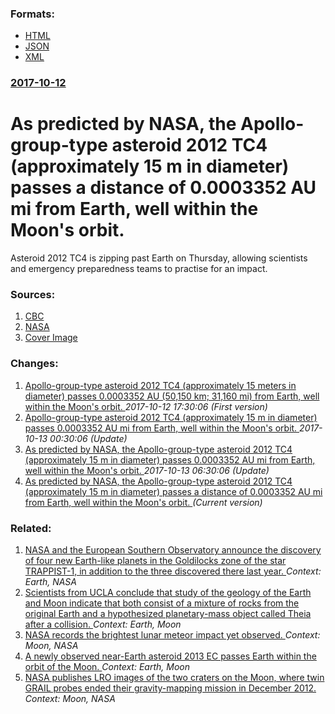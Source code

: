 
### Formats:

* [HTML](/news/2017/10/12/as-predicted-by-nasa-the-apollo-group-type-asteroid-2012-tc4-approximately-15-m-in-diameter-passes-a-distance-of-0-0003352-au-mi-from-ear.html)
* [JSON](/news/2017/10/12/as-predicted-by-nasa-the-apollo-group-type-asteroid-2012-tc4-approximately-15-m-in-diameter-passes-a-distance-of-0-0003352-au-mi-from-ear.json)
* [XML](/news/2017/10/12/as-predicted-by-nasa-the-apollo-group-type-asteroid-2012-tc4-approximately-15-m-in-diameter-passes-a-distance-of-0-0003352-au-mi-from-ear.xml)
### [2017-10-12](/news/2017/10/12/index.md)

# As predicted by NASA, the Apollo-group-type asteroid 2012 TC4 (approximately 15 m in diameter) passes a distance of 0.0003352 AU mi from Earth, well within the Moon's orbit. 

Asteroid 2012 TC4 is zipping past Earth on Thursday, allowing scientists and emergency preparedness teams to practise for an impact.


### Sources:

1. [CBC](http://www.cbc.ca/news/technology/asteroid-close-flyby-2012-tc4-1.4347501)
2. [NASA](https://ssd.jpl.nasa.gov/sbdb.cgi?sstr=2012TC4;cad=1#cad)
2. [Cover Image](https://i.cbc.ca/1.4343558.1507301584!/fileImage/httpImage/image.gif_gen/derivatives/16x9_1180/animation-of-asteroid-2012-tc4-as-it-passes-under-earth-on-oct-12-2017.gif)

### Changes:

1. [Apollo-group-type asteroid 2012 TC4 (approximately 15 meters in diameter) passes 0.0003352 AU (50,150 km; 31,160 mi) from Earth, well within the Moon's orbit. ](/news/2017/10/12/apollo-group-type-asteroid-2012-tc4-approximately-15-meters-in-diameter-passes-0-0003352-au-50-150-km-31-160-mi-from-earth-well-within.md) _2017-10-12 17:30:06 (First version)_
2. [Apollo-group-type asteroid 2012 TC4 (approximately 15 m in diameter) passes 0.0003352 AU mi from Earth, well within the Moon's orbit. ](/news/2017/10/12/apollo-group-type-asteroid-2012-tc4-approximately-15-m-in-diameter-passes-0-0003352-au-mi-from-earth-well-within-the-moon-s-orbit.md) _2017-10-13 00:30:06 (Update)_
3. [As predicted by NASA, the Apollo-group-type asteroid 2012 TC4 (approximately 15 m in diameter) passes 0.0003352 AU mi from Earth, well within the Moon's orbit. ](/news/2017/10/12/as-predicted-by-nasa-the-apollo-group-type-asteroid-2012-tc4-approximately-15-m-in-diameter-passes-0-0003352-au-mi-from-earth-well-withi.md) _2017-10-13 06:30:06 (Update)_
3. [As predicted by NASA, the Apollo-group-type asteroid 2012 TC4 (approximately 15 m in diameter) passes a distance of 0.0003352 AU mi from Earth, well within the Moon's orbit. ](/news/2017/10/12/as-predicted-by-nasa-the-apollo-group-type-asteroid-2012-tc4-approximately-15-m-in-diameter-passes-a-distance-of-0-0003352-au-mi-from-ear.md) _(Current version)_

### Related:

1. [NASA and the European Southern Observatory announce the discovery of four new Earth-like planets in the Goldilocks zone of the star TRAPPIST-1, in addition to the three discovered there last year. ](/news/2017/02/22/nasa-and-the-european-southern-observatory-announce-the-discovery-of-four-new-earth-like-planets-in-the-goldilocks-zone-of-the-star-trappist.md) _Context: Earth, NASA_
2. [Scientists from UCLA conclude that study of the geology of the Earth and Moon indicate that both consist of a mixture of rocks from the original Earth and a hypothesized planetary-mass object called Theia after a collision. ](/news/2016/01/29/scientists-from-ucla-conclude-that-study-of-the-geology-of-the-earth-and-moon-indicate-that-both-consist-of-a-mixture-of-rocks-from-the-orig.md) _Context: Earth, Moon_
3. [NASA records the brightest lunar meteor impact yet observed. ](/news/2013/05/17/nasa-records-the-brightest-lunar-meteor-impact-yet-observed.md) _Context: Moon, NASA_
4. [A newly observed near-Earth asteroid 2013 EC passes Earth within the orbit of the Moon. ](/news/2013/03/4/a-newly-observed-near-earth-asteroid-2013-ec-passes-earth-within-the-orbit-of-the-moon.md) _Context: Earth, Moon_
5. [NASA publishes LRO images of the two craters on the Moon, where twin GRAIL probes ended their gravity-mapping mission in December 2012. ](/news/2013/03/19/nasa-publishes-lro-images-of-the-two-craters-on-the-moon-where-twin-grail-probes-ended-their-gravity-mapping-mission-in-december-2012.md) _Context: Moon, NASA_

